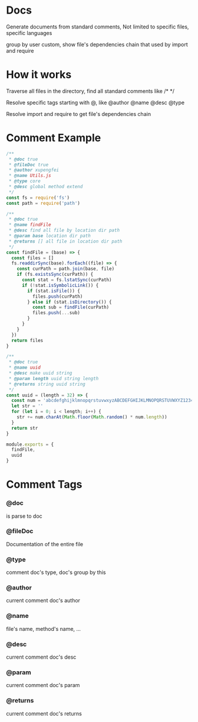 # Docs

Generate documents from standard comments, Not limited to specific files, specific languages

group by user custom, show file's dependencies chain that used by import and require

# How it works

Traverse all files in the directory, find all standard comments like /* */

Resolve specific tags starting with @, like @author @name @desc @type

Resolve import and require to get file's dependencies chain

# Comment Example

```js
/**
 * @doc true
 * @fileDoc true
 * @author xupengfei
 * @name Utils.js
 * @type core
 * @desc global method extend
 */
const fs = require('fs')
const path = require('path')

/**
 * @doc true
 * @name findFile
 * @desc find all file by location dir path
 * @param base location dir path
 * @returns [] all file in location dir path
 */
const findFile = (base) => {
  const files = []
  fs.readdirSync(base).forEach((file) => {
    const curPath = path.join(base, file)
    if (fs.existsSync(curPath)) {
      const stat = fs.lstatSync(curPath)
      if (!stat.isSymbolicLink()) {
        if (stat.isFile()) {
          files.push(curPath)
        } else if (stat.isDirectory()) {
          const sub = findFile(curPath)
          files.push(...sub)
        }
      }
    }
  })
  return files
}

/**
 * @doc true
 * @name uuid
 * @desc make uuid string
 * @param length uuid string length
 * @returns string uuid string
 */
const uuid = (length = 32) => {
  const num = 'abcdefghijklmnopqrstuvwxyzABCDEFGHIJKLMNOPQRSTUVWXYZ1234567890'
  let str = ''
  for (let i = 0; i < length; i++) {
    str += num.charAt(Math.floor(Math.random() * num.length))
  }
  return str
}

module.exports = {
  findFile,
  uuid
}

```

# Comment Tags

### @doc

is parse to doc

### @fileDoc

Documentation of the entire file

### @type

comment doc's type, doc's group by this

### @author

current comment doc's author

### @name

file's name, method's name, ... 

### @desc

current comment doc's desc

### @param

current comment doc's param

### @returns

current comment doc's returns


